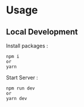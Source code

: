 # Usage

## Local Development

Install packages :

```shell
npm i
or 
yarn
```
Start Server :

```shell
npm run dev
or 
yarn dev
```